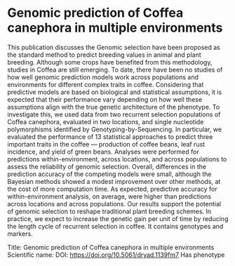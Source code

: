 # Genomic prediction of Coffea canephora in multiple environments

This publication discusses the Genomic selection have been proposed as the standard method to predict breeding values in animal and plant breeding. Although some crops have benefited from this methodology, studies in Coffea are still emerging. To date, there have been no studies of how well genomic prediction models work across populations and environments for different complex traits in coffee. Considering that predictive models are based on biological and statistical assumptions, it is expected that their performance vary depending on how well these assumptions align with the true genetic architecture of the phenotype. To investigate this, we used data from two recurrent selection populations of Coffea canephora, evaluated in two locations, and single nucleotide polymorphisms identified by Genotyping-by-Sequencing. In particular, we evaluated the performance of 13 statistical approaches to predict three important traits in the coffee — production of coffee beans, leaf rust incidence, and yield of green beans. Analyses were performed for predictions within-environment, across locations, and across populations to assess the reliability of genomic selection. Overall, differences in the prediction accuracy of the competing models were small, although the Bayesian methods showed a modest improvement over other methods, at the cost of more computation time. As expected, predictive accuracy for within-environment analysis, on average, were higher than predictions across locations and across populations. Our results support the potential of genomic selection to reshape traditional plant breeding schemes. In practice, we expect to increase the genetic gain per unit of time by reducing the length cycle of recurrent selection in coffee.
It contains  genotypes and  markers.

Title: Genomic prediction of Coffea canephora in multiple environments
Scientific name: 
DOI: https://doi.org/10.5061/dryad.1139fm7
Has phenotype 

